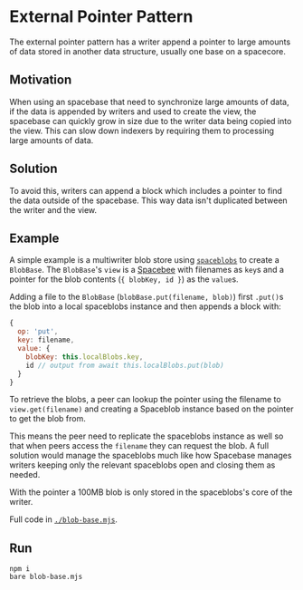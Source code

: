 # External Pointer Pattern

The external pointer pattern has a writer append a pointer to large amounts of data stored in another data structure, usually one base on a spacecore.

## Motivation

When using an spacebase that need to synchronize large amounts of data, if the data is appended by writers and used to create the view, the spacebase can quickly grow in size due to the writer data being copied into the view. This can slow down indexers by requiring them to processing large amounts of data.

## Solution

To avoid this, writers can append a block which includes a pointer to find the data outside of the spacebase. This way data isn't duplicated between the writer and the view.

## Example

A simple example is a multiwriter blob store using [`spaceblobs`](https://github.com/holepunchto/spaceblobs) to create a `BlobBase`. The `BlobBase`'s `view` is a [Spacebee](https://github.com/holepunchto/spacebee) with filenames as `key`s and a pointer for the blob contents (`{ blobKey, id }`) as the `value`s.

Adding a file to the `BlobBase` (`blobBase.put(filename, blob)`) first `.put()`s the blob into a local spaceblobs instance and then appends a block with:

```js
{
  op: 'put',
  key: filename,
  value: {
    blobKey: this.localBlobs.key,
    id // output from await this.localBlobs.put(blob)
  }
}
```

To retrieve the blobs, a peer can lookup the pointer using the filename to `view.get(filename)` and creating a Spaceblob instance based on the pointer to get the blob from.

This means the peer need to replicate the spaceblobs instance as well so that when peers access the `filename` they can request the blob. A full solution would manage the spaceblobs much like how Spacebase manages writers keeping only the relevant spaceblobs open and closing them as needed.

With the pointer a 100MB blob is only stored in the spaceblobs's core of the writer.

Full code in [`./blob-base.mjs`](./blob-base.mjs).

## Run

```console
npm i
bare blob-base.mjs
```

